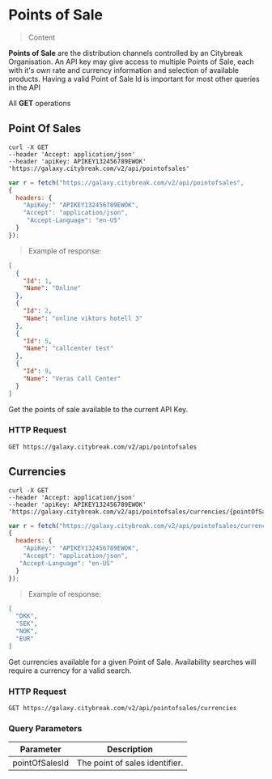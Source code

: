 # Points of Sale

> Content

**Points of Sale** are the distribution channels controlled by an Citybreak Organisation. An API key may give access to multiple Points of Sale, each with it's own rate and currency information and selection of available products. Having a valid Point of Sale Id is important for most other queries in the API

All **GET** operations

## Point Of Sales

```shell
curl -X GET 
--header 'Accept: application/json' 
--header 'apiKey: APIKEY132456789EWOK' 
'https://galaxy.citybreak.com/v2/api/pointofsales'

```

```javascript
var r = fetch("https://galaxy.citybreak.com/v2/api/pointofsales",
{
  headers: {
    "ApiKey:" "APIKEY132456789EWOK",
    "Accept": "application/json",
	 "Accept-Language": "en-US"
  }  
});
```

> Example of response:

```json
[
  {
    "Id": 1,
    "Name": "Online"
  },
  {
    "Id": 2,
    "Name": "online viktors hotell 3"
  },
  {
    "Id": 5,
    "Name": "callcenter test"
  },
  {
    "Id": 9,
    "Name": "Veras Call Center"
  }
]
```

Get the points of sale available to the current API Key. 

### HTTP Request

`GET https://galaxy.citybreak.com/v2/api/pointofsales`

## Currencies

```shell
curl -X GET 
--header 'Accept: application/json' 
--header 'apiKey: APIKEY132456789EWOK' 
'https://galaxy.citybreak.com/v2/api/pointofsales/currencies/{pointOfSaleId}'
```

```javascript
var r = fetch("https://galaxy.citybreak.com/v2/api/pointofsales/currencies/{pointOfSaleId}",
{
  headers: {
    "ApiKey:" "APIKEY132456789EWOK",
    "Accept": "application/json",
   "Accept-Language": "en-US"
  }  
});
```

> Example of response:

```json
[
  "DKK",
  "SEK",
  "NOK",
  "EUR"
]
```

Get currencies available for a given Point of Sale. Availability searches will require a currency for a valid search.

### HTTP Request

`GET https://galaxy.citybreak.com/v2/api/pointofsales/currencies`

### Query Parameters

Parameter | Description
--------- | -----------
pointOfSalesId | The point of sales identifier.
